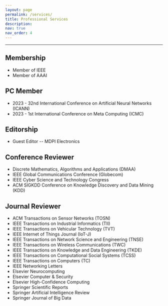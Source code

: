 ```yaml
---
layout: page
permalink: /services/
title: Professional Services
description:
nav: true
nav_order: 4
---
```


<!-- For now, this page is assumed to be a static description of your courses. You can convert it to a collection similar to `_projects/` so that you can have a dedicated page for each course.

Organize your courses by years, topics, or universities, however you like! -->
_ _ _
<h2>Membership</h2>
<ul>
<li>Member of IEEE</li>
<li>Member of AAAI</li>
</ul>

<h2>PC Member</h2>
<ul>
<li>2023 - 32nd International Conference on Artificial Neural Networks (ICANN)</li>
<li>2023 - 1st International Conference on Meta Computing (ICMC)</li>
</ul>

<h2>Editorship</h2>
<ul>
<li>Guest Editor -- MDPI Electronics</li>
</ul>

<h2>Conference Reviewer</h2>
<ul>
	<li>Discrete Mathematics, Algorithms and Applications (DMAA)</li>
	<li>IEEE Global Communications Conference (Globecom)</li>
	<li>IEEE Cyber Science and Technology Congress</li>
	<li>ACM SIGKDD Conference on Knowledge Discovery and Data Mining (KDD)</li>
</ul>


<h2>Journal Reviewer</h2>
<ul>
	<li>ACM Transactions on Sensor Networks (TOSN)</li>
	<li>IEEE Transactions on Industrial Informatics (TII)</li>
	<li>IEEE Transactions on Vehicular Technology (TVT)</li>
	<li>IEEE Internet of Things Journal (IoT-J)</li>
	<li>IEEE Transactions on Network Science and Engineering (TNSE)</li>
	<li>IEEE Transactions on Wireless Communications (TWC)</li>
	<li>IEEE Transactions on Knowledge and Data Engineering (TKDE)</li>
	<li>IEEE Transactions on Computational Social Systems (TCSS)</li>
	<li>IEEE Transactions on Computers (TC)</li>
	<li>IEEE Networking Letters</li>
	<li>Elsevier Neurocomputing</li>
	<li>Elsevier Computer & Security</li>
	<li>Elsevier High-Confidence Computing</li>
	<li>Springer Scientific Reports</li>
	<li>Springer Artificial Intelligence Review</li>
	<li>Springer Journal of Big Data</li>
</ul>
